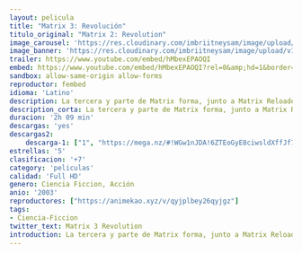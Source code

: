 ```yaml
---
layout: pelicula
title: "Matrix 3: Revolución"
titulo_original: "Matrix 2: Revolution"
image_carousel: 'https://res.cloudinary.com/imbriitneysam/image/upload/v1547512680/matriz3-poster-min.jpg'
image_banner: 'https://res.cloudinary.com/imbriitneysam/image/upload/v1547512683/matriz3-banner-min.jpg'
trailer: https://www.youtube.com/embed/hMbexEPAOQI
embed: https://www.youtube.com/embed/hMbexEPAOQI?rel=0&amp;hd=1&border=0&wmode=opaque&enablejsapi=1&modestbranding=1&controls=1&showinfo=1
sandbox: allow-same-origin allow-forms
reproductor: fembed
idioma: 'Latino'
description: La tercera y parte de Matrix forma, junto a Matrix Reloaded, una película dividida en dos partes debido a su larga duración. Matrix Revolutions tiene lugar en su mayor parte en en el mundo real, en el que Neo, Trinity y Morpheo lucharán contra el avance de las máquinas hacia la ciudad de Sion, último reducto de la raza humana.
description_corta: La tercera y parte de Matrix forma, junto a Matrix Reloaded, una película dividida en dos partes debido a su larga duración. Matrix Revolutions tiene lugar en su mayor parte en en el mundo real, en el que Neo, Trinity y Morpheo lucharán contra el avance de las máquinas hacia la ciudad de...
duracion: '2h 09 min'
descargas: 'yes'
descargas2:
    descarga-1: ["1", "https://mega.nz/#!WGw1nJDA!6ZTEoGyE8ciwsldXffJf7QypZzhEOEwLbL2EMLFi3Jg", "https://www.google.com/s2/favicons?domain=mega.nz","Mega","https://res.cloudinary.com/imbriitneysam/image/upload/v1541473684/mexico.png", "Latino", "Full HD"]
estrellas: '5'
clasificacion: '+7'
category: 'peliculas'
calidad: 'Full HD'
genero: Ciencia Ficcion, Acción
anio: '2003'
reproductores: ["https://animekao.xyz/v/qyjplbey26qyjgz"]
tags:
- Ciencia-Ficcion
twitter_text: Matrix 3 Revolution
introduction: La tercera y parte de Matrix forma, junto a Matrix Reloaded, una película dividida en dos partes debido a su larga duración. Matrix Revolutions tiene lugar en su mayor parte en en el mundo real, en el que Neo, Trinity y Morpheo lucharán contra el avance de las máquinas hacia la ciudad de
---
```



 







